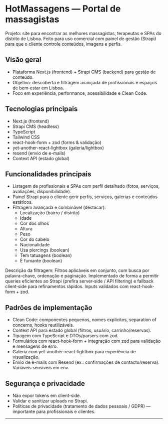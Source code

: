 # HotMassagens — Portal de massagistas

Projeto: site para encontrar as melhores massagistas, terapeutas e SPAs do distrito de Lisboa. Feito para uso comercial com painel de gestão (Strapi) para que o cliente controle conteúdos, imagens e perfis.

## Visão geral
- Plataforma Next.js (frontend) + Strapi CMS (backend) para gestão de conteúdo.
- Objetivo: descoberta e filtragem avançada de profissionais e espaços de bem‑estar em Lisboa.
- Foco em experiência, performance, acessibilidade e Clean Code.

## Tecnologias principais
- Next.js (frontend)
- Strapi CMS (headless)
- TypeScript
- Tailwind CSS
- react-hook-form + zod (forms & validação)
- yet-another-react-lightbox (galeria/lightbox)
- resend (envio de e-mails)
- Context API (estado global)

## Funcionalidades principais
- Listagem de profissionais e SPAs com perfil detalhado (fotos, serviços, avaliações, disponibilidade).
- Painel Strapi para o cliente gerir perfis, serviços, galerias e conteúdos estáticos.
- Filtragem avançada e combinável (destacar):
    - Localização (bairro / distrito)
    - Idade
    - Cor dos olhos
    - Altura
    - Peso
    - Cor do cabelo
    - Nacionalidade
    - Usa piercings (boolean)
    - Tem tatuagens (boolean)
    - É fumante (boolean)

Descrição da filtragem: Filtros aplicáveis em conjunto, com busca por palavra-chave, ordenação e paginação. Implementado de forma a permitir queries eficientes ao Strapi (prefira server‑side / API filtering) e fallback client‑side para refinamentos rápidos. Inputs validados com react-hook-form + zod.

## Padrões de implementação
- Clean Code: componentes pequenos, nomes explícitos, separation of concerns, hooks reutilizáveis.
- Context API para estado global (filtros, usuário, carrinho/reservas).
- Tipagem com TypeScript e DTOs/parsers com zod.
- Formulários com react-hook-form + integração com zod para validação e mensagens de erro.
- Galeria com yet-another-react-lightbox para experiência de visualização.
- Envio de e-mails com Resend (ex.: confirmações de contacto/reserva). Variáveis sensíveis em env.

## Segurança e privacidade
- Não expor tokens em client-side.
- Validar e sanitizar uploads no Strapi.
- Políticas de privacidade (tratamento de dados pessoais / GDPR) — importante para profissionais e clientes.

---
